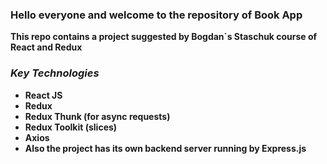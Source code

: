 
### Hello everyone and welcome to the repository of Book App

**This repo contains a project suggested by Bogdan`s Staschuk course of React and Redux**

### *Key Technologies*
* **React JS**
* **Redux**
* **Redux Thunk (for async requests)**
* **Redux Toolkit (slices)**
* **Axios**
* **Also the project has its own backend server running by Express.js**

